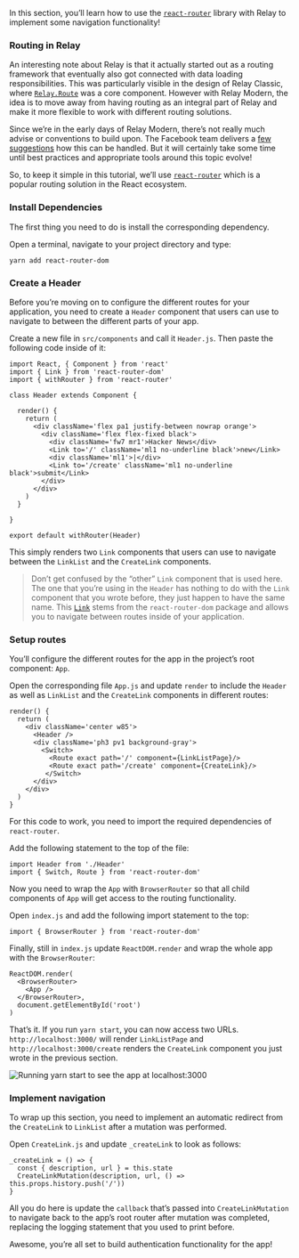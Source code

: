 In this section, you’ll learn how to use the [`react-router`](https://github.com/ReactTraining/react-router) library with Relay to implement some navigation functionality!

### Routing in Relay

An interesting note about Relay is that it actually started out as a routing framework that eventually also got connected with data loading responsibilities. This was particularly visible in the design of Relay Classic, where [`Relay.Route`](https://facebook.github.io/relay/docs/api-reference-relay-route.html) was a core component. However with Relay Modern, the idea is to move away from having routing as an integral part of Relay and make it more flexible to work with different routing solutions.

Since we’re in the early days of Relay Modern, there’s not really much advise or conventions to build upon. The Facebook team delivers a [few suggestions](https://facebook.github.io/relay/docs/routing.html) how this can be handled. But it will certainly take some time until best practices and appropriate tools around this topic evolve!

So, to keep it simple in this tutorial, we’ll use [`react-router`](https://github.com/ReactTraining/react-router) which is a popular routing solution in the React ecosystem.

### Install Dependencies

The first thing you need to do is install the corresponding dependency.

Open a terminal, navigate to your project directory and type:

    yarn add react-router-dom

### Create a Header

Before you’re moving on to configure the different routes for your application, you need to create a `Header` component that users can use to navigate to between the different parts of your app.

Create a new file in `src/components` and call it `Header.js`. Then paste the following code inside of it:

    import React, { Component } from 'react'
    import { Link } from 'react-router-dom'
    import { withRouter } from 'react-router'

    class Header extends Component {

      render() {
        return (
          <div className='flex pa1 justify-between nowrap orange'>
            <div className='flex flex-fixed black'>
              <div className='fw7 mr1'>Hacker News</div>
              <Link to='/' className='ml1 no-underline black'>new</Link>
              <div className='ml1'>|</div>
              <Link to='/create' className='ml1 no-underline black'>submit</Link>
            </div>
          </div>
        )
      }

    }

    export default withRouter(Header)

This simply renders two `Link` components that users can use to navigate between the `LinkList` and the `CreateLink` components.

> Don’t get confused by the “other” `Link` component that is used here. The one that you’re using in the `Header` has nothing to do with the `Link` component that you wrote before, they just happen to have the same name. This [`Link`](https://github.com/ReactTraining/react-router/blob/master/packages/react-router-dom/docs/api/Link.md) stems from the `react-router-dom` package and allows you to navigate between routes inside of your application.

### Setup routes

You’ll configure the different routes for the app in the project’s root component: `App`.

Open the corresponding file `App.js` and update `render` to include the `Header` as well as `LinkList` and the `CreateLink` components in different routes:

    render() {
      return (
        <div className='center w85'>
          <Header />
          <div className='ph3 pv1 background-gray'>
            <Switch>
              <Route exact path='/' component={LinkListPage}/>
              <Route exact path='/create' component={CreateLink}/>
             </Switch>
          </div>
        </div>
      )
    }

For this code to work, you need to import the required dependencies of `react-router`.

Add the following statement to the top of the file:

    import Header from './Header'
    import { Switch, Route } from 'react-router-dom'

Now you need to wrap the `App` with `BrowserRouter` so that all child components of `App` will get access to the routing functionality.

Open `index.js` and add the following import statement to the top:

    import { BrowserRouter } from 'react-router-dom'

Finally, still in `index.js` update `ReactDOM.render` and wrap the whole app with the `BrowserRouter`:

    ReactDOM.render(
      <BrowserRouter>
        <App />
      </BrowserRouter>,
      document.getElementById('root')
    )

That’s it. If you run `yarn start`, you can now access two URLs. `http://localhost:3000/` will render `LinkListPage` and `http://localhost:3000/create` renders the `CreateLink` component you just wrote in the previous section.

![Running yarn start to see the app at localhost:3000](http://imgur.com/I16JzwW.png)

### Implement navigation

To wrap up this section, you need to implement an automatic redirect from the `CreateLink` to `LinkList` after a mutation was performed.

Open `CreateLink.js` and update `_createLink` to look as follows:

    _createLink = () => {
      const { description, url } = this.state
      CreateLinkMutation(description, url, () => this.props.history.push('/'))
    }

All you do here is update the `callback` that’s passed into `CreateLinkMutation` to navigate back to the app’s root router after mutation was completed, replacing the logging statement that you used to print before.

Awesome, you’re all set to build authentication functionality for the app!
